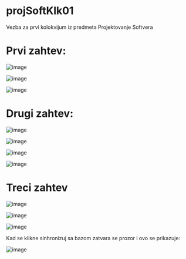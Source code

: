 # projSoftKlk01
Vezba za prvi kolokvijum iz predmeta Projektovanje Softvera

# Prvi zahtev:
![image](https://github.com/pipstur/projSoftKlk01/assets/95634547/8898b41e-e6ad-4039-81e3-37aa0b7541a1)

![image](https://github.com/pipstur/projSoftKlk01/assets/95634547/40bfa160-22d5-41b2-9307-eaf2a5cdf462)

![image](https://github.com/pipstur/projSoftKlk01/assets/95634547/588b36e8-253f-4c96-a1e3-58503dacbc90)

# Drugi zahtev:

![image](https://github.com/pipstur/projSoftKlk01/assets/95634547/bf19d43d-9ad5-4886-8eb3-ec164fa67881)

![image](https://github.com/pipstur/projSoftKlk01/assets/95634547/dc3706f6-5105-4b1c-8e4e-1a54ec3d810c)

![image](https://github.com/pipstur/projSoftKlk01/assets/95634547/e4973086-ea2f-46e1-a8fa-a7f519480d58)

![image](https://github.com/pipstur/projSoftKlk01/assets/95634547/4e756e4a-ca1d-48fe-bfc5-8242b0820743)

# Treci zahtev

![image](https://github.com/pipstur/projSoftKlk01/assets/95634547/894a4c4b-8c73-4efa-970b-de8ab8f00e3b)

![image](https://github.com/pipstur/projSoftKlk01/assets/95634547/2e9126c5-9f8f-4d07-8966-97cbdeae9c24)

![image](https://github.com/pipstur/projSoftKlk01/assets/95634547/37301cb6-7a44-42bb-a348-2873038ae803)

Kad se klikne sinhronizuj sa bazom zatvara se prozor i ovo se prikazuje:

![image](https://github.com/pipstur/projSoftKlk01/assets/95634547/a00867f8-fa4d-4aa6-8fa9-e5ad6fa96ef5)


